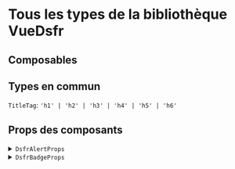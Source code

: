 # Tous les types de la bibliothèque VueDsfr

## Composables

## Types en commun

<a id="title-tag"></a>`TitleTag`: `'h1' | 'h2' | 'h3' | 'h4' | 'h5' | 'h6'`

## Props des composants

<details>
<summary><code>DsfrAlertProps</code></summary>

```typescript
type DsfrAlertProps = {
  closed?: boolean
  closeable?: boolean
  id?: string
  title?: string
  description: string
  small?: boolean
  titleTag?: TitleTag
  type?: DsfrAlertType
}
```

</details>

<details>
  <summary><code>DsfrBadgeProps</code></summary>

```typescript
type DsfrBadgeProps = {
  label: string
  type?: 'success' | 'error' | 'new' | 'info' | 'warning' | undefined,
  noIcon?: boolean,
  small?: boolean,
  ellipsis?: boolean,
}
```

</details>
